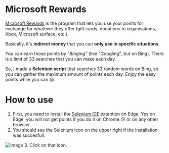 # Microsoft Rewards

[Microsoft Rewards](https://account.microsoft.com/rewards/?refd=www.microsoft.com) is the program that lets you use your points for exchange for whatever they offer (gift cards, donations to organisations, Xbox, Microsoft surface, etc.).

Basically, it's **indirect money** that you can **only use in specific situations**.

You can earn those points by *"Binging"* (like "Googling", but on Bing). There is a limit of 33 searches that you can make each day.

So, I made a **Selenium script** that searches 33 random words on Bing, so you can gather the maximum amount of points each day. Enjoy the easy points while you can 😃.

# How to use

1. First, you need to install the [Selenium IDE](https://microsoftedge.microsoft.com/addons/detail/selenium-ide/ajdpfmkffanmkhejnopjppegokpogffp) extention on Edge. Yes on Edge, you will not get points if you do it on Chrome 😢 or on any other browser.
  2. You should see the Selenium icon on the upper right if the installation was succesfull. 
  
  ![image](https://user-images.githubusercontent.com/45086380/121598344-ba121700-ca0f-11eb-889e-26cfa44318a6.png)
 3. Click on that icon.

